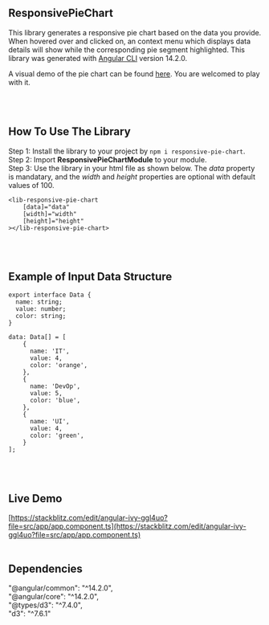 ## ResponsivePieChart

This library generates a responsive pie chart based on the data you provide. When hovered over and clicked on, an context menu which displays data details will show while the corresponding pie segment highlighted. This library was generated with [Angular CLI](https://github.com/angular/angular-cli) version 14.2.0. 

A visual demo of the pie chart can be found [here](https://stackblitz.com/edit/angular-ivy-ggl4uo?file=src/app/app.component.ts). You are welcomed to play with it.

<br></br>

## How To Use The Library
Step 1: Install the library to your project by `npm i responsive-pie-chart`.  
Step 2: Import **ResponsivePieChartModule** to your module.  
Step 3: Use the library in your html file as shown below. The *data* property is mandatary, and the *width* and *height* properties are optional with default values of 100.  
```
<lib-responsive-pie-chart
    [data]="data"
    [width]="width"
    [height]="height"
></lib-responsive-pie-chart>
  ```
<br></br>
## Example of Input Data Structure
```
export interface Data {
  name: string; 
  value: number;
  color: string;
}

data: Data[] = [
    {
      name: 'IT',
      value: 4,
      color: 'orange',
    },
    {
      name: 'DevOp',
      value: 5,
      color: 'blue',
    },
    {
      name: 'UI',
      value: 4,
      color: 'green',
    }
];
```
<br></br>
## Live Demo
[https://stackblitz.com/edit/angular-ivy-ggl4uo?file=src/app/app.component.ts](https://stackblitz.com/edit/angular-ivy-ggl4uo?file=src/app/app.component.ts)
<br></br>
## Dependencies
"@angular/common": "^14.2.0",</br>
"@angular/core": "^14.2.0",</br>
"@types/d3": "^7.4.0",</br>
"d3": "^7.6.1"</br>




